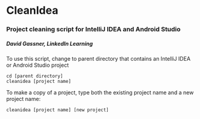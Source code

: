 # CleanIdea
### Project cleaning script for IntelliJ IDEA and Android Studio

##### David Gassner, LinkedIn Learning

To use this script, change to parent directory that contains an IntelliJ IDEA or Android Studio project

```
cd [parent directory]
cleanidea [project name]
```

To make a copy of a project, type both the existing project name and a new project name:

```
cleanidea [project name] [new project]
```
